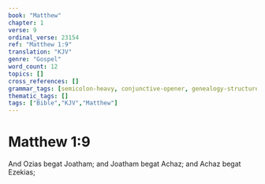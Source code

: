 ```yaml
---
book: "Matthew"
chapter: 1
verse: 9
ordinal_verse: 23154
ref: "Matthew 1:9"
translation: "KJV"
genre: "Gospel"
word_count: 12
topics: []
cross_references: []
grammar_tags: [semicolon-heavy, conjunctive-opener, genealogy-structure]
thematic_tags: []
tags: ["Bible","KJV","Matthew"]
---
```


# Matthew 1:9

And Ozias begat Joatham; and Joatham begat Achaz; and Achaz begat Ezekias;
